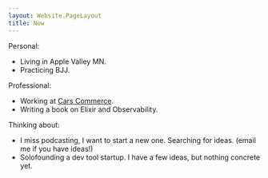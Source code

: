 ```yaml
---
layout: Website.PageLayout
title: Now
---
```


Personal:
* Living in Apple Valley MN.
* Practicing BJJ.

Professional:
* Working at [Cars Commerce](https://cars.com).
* Writing a book on Elixir and Observability.

Thinking about:
* I miss podcasting, I want to start a new one. Searching for ideas. (email me if you have ideas!)
* Solofounding a dev tool startup. I have a few ideas, but nothing concrete yet.
